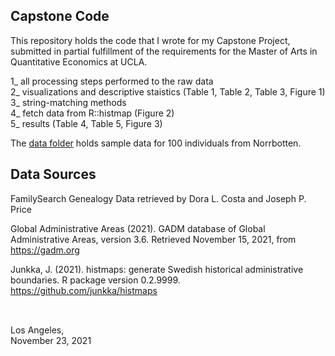 ## Capstone Code

This repository holds the code that I wrote for my Capstone Project, <BR>
submitted in partial fulfillment of the requirements for the Master of Arts in Quantitative Economics at UCLA.

1_   all processing steps performed to the raw data <BR> 
2_   visualizations and descriptive staistics (Table 1, Table 2, Table 3, Figure 1) <BR>
3_   string-matching methods <BR>
4_   fetch data from R::histmap (Figure 2) <BR>
5_   results (Table 4, Table 5, Figure 3) <BR>
  
The [data folder](https://github.com/b-graf/capstone/tree/main/data) holds sample data for 100 individuals from Norrbotten.
<BR>

## Data Sources
  
FamilySearch Genealogy Data retrieved by Dora L. Costa and Joseph P. Price <BR>

Global Administrative Areas (2021). GADM database of Global Administrative Areas, version 3.6. Retrieved November 15, 2021, from https://gadm.org <BR>

Junkka, J. (2021). histmaps: generate Swedish historical administrative boundaries. R package version 0.2.9999. https://github.com/junkka/histmaps <BR>

## 
<BR>
Los Angeles, <BR>
November 23, 2021
